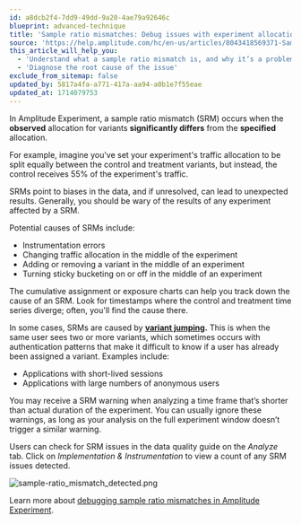 ```yaml
---
id: a8dcb2f4-7dd9-49dd-9a20-4ae79a92646c
blueprint: advanced-technique
title: 'Sample ratio mismatches: Debug issues with experiment allocations'
source: 'https://help.amplitude.com/hc/en-us/articles/8043418569371-Sample-ratio-mismatches-Debug-issues-with-experiment-allocations'
this_article_will_help_you:
  - 'Understand what a sample ratio mismatch is, and why it’s a problem'
  - 'Diagnose the root cause of the issue'
exclude_from_sitemap: false
updated_by: 5817a4fa-a771-417a-aa94-a0b1e7f55eae
updated_at: 1714079753
---
```

In Amplitude Experiment, a sample ratio mismatch (SRM) occurs when the **observed** allocation for variants **significantly differs** from the **specified** allocation. 

For example, imagine you've set your experiment's traffic allocation to be split equally between the control and treatment variants, but instead, the control receives 55% of the experiment's traffic. 

SRMs point to biases in the data, and if unresolved, can lead to unexpected results. Generally, you should be wary of the results of any experiment affected by a SRM.

Potential causes of SRMs include:

* Instrumentation errors
* Changing traffic allocation in the middle of the experiment
* Adding or removing a variant in the middle of an experiment
* Turning sticky bucketing on or off in the middle of an experiment

The cumulative assignment or exposure charts can help you track down the cause of an SRM. Look for timestamps where the control and treatment time series diverge; often, you'll find the cause there.

In some cases, SRMs are caused by **[variant jumping](https://www.docs.developers.amplitude.com/experiment/guides/troubleshooting/variant-jumping/).** This is when the same user sees two or more variants, which sometimes occurs with authentication patterns that make it difficult to know if a user has already been assigned a variant. Examples include: 

* Applications with short-lived sessions
* Applications with large numbers of anonymous users

You may receive a SRM warning when analyzing a time frame that’s shorter than actual duration of the experiment. You can usually ignore these warnings, as long as your analysis on the full experiment window doesn’t trigger a similar warning.

Users can check for SRM issues in the data quality guide on the *Analyze* tab. Click on *Implementation & Instrumentation* to view a count of any SRM issues detected. 

![sample-ratio_mismatch_detected.png](/output/img/advanced-techniques/sample-ratio-mismatch-detected-png.png)

Learn more about [debugging sample ratio mismatches in Amplitude Experiment](https://www.docs.developers.amplitude.com/experiment/guides/troubleshooting/sample-ratio-mismatch/).